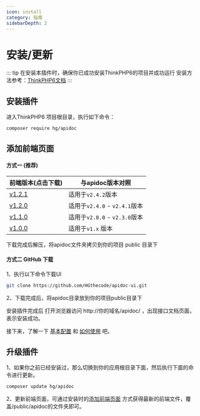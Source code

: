 ```yaml
---
icon: install
category: 指南
sidebarDepth: 2
---
```


# 安装/更新

::: tip 在安装本插件时，确保你已成功安装ThinkPHP6的项目并成功运行
安装方法参考：[ThinkPHP6文档](https://www.kancloud.cn/manual/thinkphp6_0/1037481)
:::


## 安装插件
进入ThinkPHP6 项目根目录，执行如下命令：
```sh
composer require hg/apidoc
```



## 添加前端页面

#### 方式一 (推荐)


|前端版本(点击下载)|与apidoc版本对照|
|-|-|
|[v1.2.1](https://github.com/HGthecode/apidoc-ui/releases/download/v1.2.1/apidoc.zip)| 适用于`v2.4.2`版本 |
|[v1.2.0](https://github.com/HGthecode/apidoc-ui/releases/download/v1.2.0/apidoc.zip)| 适用于`v2.4.0` - `v2.4.1`版本 |
|[v1.1.0](https://github.com/HGthecode/apidoc-ui/releases/download/v1.1.0/apidoc.zip)| 适用于`v2.0.0` - `v2.3.0`版本 |
|[v1.0.0](https://github.com/HGthecode/apidoc-ui/releases/download/v1.0.0/apidoc.zip)| 适用于`v1.x` 版本 |

下载完成后解压，将apidoc文件夹拷贝到你的项目 public 目录下

#### 方式二 GitHub 下载
 1、执行以下命令下载UI
```sh
git clone https://github.com/HGthecode/apidoc-ui.git
```
 2、下载完成后，将apidoc目录放到你的项目public目录下

安装插件完成后 打开浏览器访问   http://你的域名/apidoc/ ，出现接口文档页面，表示安装成功。


接下来，了解一下  [基本配置](/config/) 和 [如何使用](/use/) 吧。



## 升级插件

1、如果你之前已经安装过，那么切换到你的应用根目录下面，然后执行下面的命令进行更新。
```sh
composer update hg/apidoc
```
2、更新前端页面，可通过安装时的[添加前端页面](/install/#添加前端页面) 方式获得最新的前端文件，覆盖/public/apidoc的文件夹即可。
